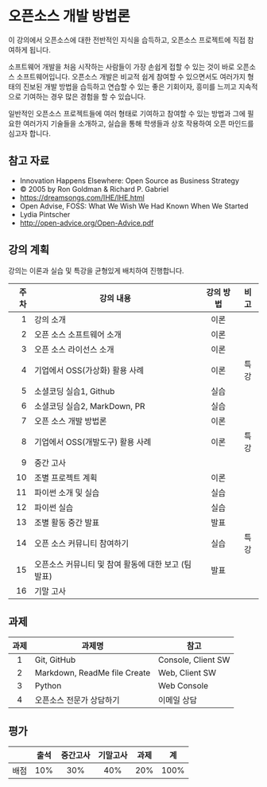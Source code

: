 # 오픈소스 개발 방법론

이 강의에서 오픈소스에 대한 전반적인 지식을 습득하고, 오픈소스 프로젝트에 직접 참여하게 됩니다.

소프트웨어 개발을 처음 시작하는 사람들이 가장 손쉽게 접할 수 있는 것이 바로 오픈소스 소프트웨어입니다. 오픈소스 개발은 비교적 쉽게 참여할 수 있으면서도 여러가지 형태의 진보된 개발 방법을 습득하고 연습할 수 있는 좋은 기회이자, 흥미를 느끼고 지속적으로 기여하는 경우 많은 경험을 할 수 있습니다.

일반적인 오픈소스 프로젝트들에 여러 형태로 기여하고 참여할 수 있는 방법과 그에 필요한 여러가지 기술들을 소개하고, 실습을 통해 학생들과 상호 작용하여 오픈 마인드를 심고자 합니다.

## 참고 자료
 * Innovation Happens Elsewhere: Open Source as Business Strategy
  * © 2005 by Ron Goldman & Richard P. Gabriel
  * https://dreamsongs.com/IHE/IHE.html
 * Open Advise, FOSS: What We Wish We Had Known When We Started
  * Lydia Pintscher
  * http://open-advice.org/Open-Advice.pdf

## 강의 계획

강의는 이론과 실습 및 특강을 균형있게 배치하여 진행합니다.

| 주차 | 강의 내용 | 강의 방법 | 비고 |
|---:|---|:---:|:---:|
| 1 | 강의 소개 | 이론 | |
| 2 | 오픈 소스 소프트웨어 소개 | 이론 | |
| 3 | 오픈 소스 라이선스 소개 | 이론 | |
| 4 | 기업에서 OSS(가상화) 활용 사례 | 이론 | 특강 |
| 5 | 소셜코딩 실습1, Github | 실습 | |
| 6 | 소셜코딩 실습2, MarkDown, PR | 실습 | |
| 7 | 오픈 소스 개발 방법론 | 이론 | |
| 8 | 기업에서 OSS(개발도구) 활용 사례 | 이론 | 특강 |
| 9 | 중간 고사 | | |
| 10 | 조별 프로젝트 계획 | 이론 | |
| 11 | 파이썬 소개 및 실습 | 실습 | |
| 12 | 파이썬 실습 | 실습 | |
| 13 | 조별 활동 중간 발표 | 발표 | |
| 14 | 오픈 소스 커뮤니티 참여하기 | 실습 | 특강 |
| 15 | 오픈소스 커뮤니티 및 참여 활동에 대한 보고 (팀발표) | 발표 | |
| 16 | 기말 고사 | | |

## 과제

| 과제 | 과제명 | 참고 |
|:---:|-----|-----|
| 1 | Git, GitHub | Console, Client SW |
| 2 | Markdown, ReadMe file Create | Web, Client SW|
| 3 | Python | Web Console |
| 4 | 오픈소스 전문가 상담하기 | 이메일 상담 |

## 평가

|  | 출석 | 중간고사 | 기말고사 | 과제 | 계 |
|:---:|:---:|:---:|:---:|:---:|:---:|
| 배점 | 10% | 30% | 40% | 20% | 100% |
